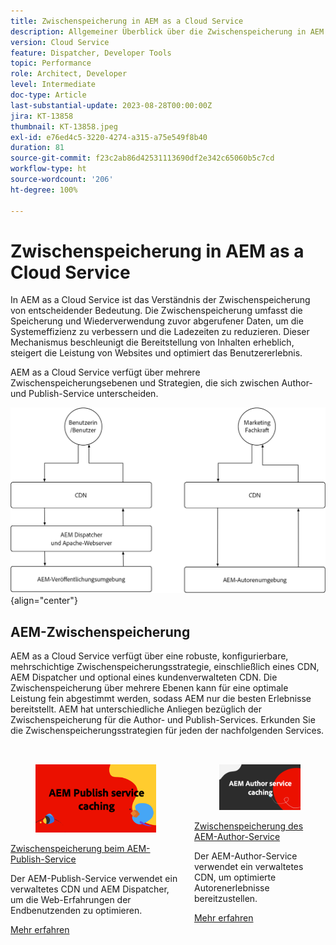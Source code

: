 ```yaml
---
title: Zwischenspeicherung in AEM as a Cloud Service
description: Allgemeiner Überblick über die Zwischenspeicherung in AEM as a Cloud Service.
version: Cloud Service
feature: Dispatcher, Developer Tools
topic: Performance
role: Architect, Developer
level: Intermediate
doc-type: Article
last-substantial-update: 2023-08-28T00:00:00Z
jira: KT-13858
thumbnail: KT-13858.jpeg
exl-id: e76ed4c5-3220-4274-a315-a75e549f8b40
duration: 81
source-git-commit: f23c2ab86d42531113690df2e342c65060b5c7cd
workflow-type: ht
source-wordcount: '206'
ht-degree: 100%

---
```


# Zwischenspeicherung in AEM as a Cloud Service

In AEM as a Cloud Service ist das Verständnis der Zwischenspeicherung von entscheidender Bedeutung. Die Zwischenspeicherung umfasst die Speicherung und Wiederverwendung zuvor abgerufener Daten, um die Systemeffizienz zu verbessern und die Ladezeiten zu reduzieren. Dieser Mechanismus beschleunigt die Bereitstellung von Inhalten erheblich, steigert die Leistung von Websites und optimiert das Benutzererlebnis.

AEM as a Cloud Service verfügt über mehrere Zwischenspeicherungsebenen und Strategien, die sich zwischen Author- und Publish-Service unterscheiden.

![Übersicht über die Zwischenspeicherung in AEM as a Cloud Service](./assets/overview/all.png){align="center"}

## AEM-Zwischenspeicherung

AEM as a Cloud Service verfügt über eine robuste, konfigurierbare, mehrschichtige Zwischenspeicherungsstrategie, einschließlich eines CDN, AEM Dispatcher und optional eines kundenverwalteten CDN. Die Zwischenspeicherung über mehrere Ebenen kann für eine optimale Leistung fein abgestimmt werden, sodass AEM nur die besten Erlebnisse bereitstellt. AEM hat unterschiedliche Anliegen bezüglich der Zwischenspeicherung für die Author- und Publish-Services. Erkunden Sie die Zwischenspeicherungsstrategien für jeden der nachfolgenden Services.


<div class="columns is-multiline" style="margin-top: 2rem">
    <div class="column is-half-tablet is-half-desktop is-half-widescreen" aria-label="AEM Publish service caching">
    <div class="card is-padded-small is-padded-big-mobile" style="height: 100%">
        <div class="card-image">
          <figure class="image is-16by9">
            <a href="./publish.md" title="AEM-Publish-Service" tabindex="-1">
              <img class="is-bordered-r-small" src="./assets/overview/publish-card.png" alt="Zwischenspeicherung beim AEM-Publish-Service">
            </a>
          </figure>
        </div>
        <div class="card-content is-padded-small">
          <div class="content">
            <p class="headline is-size-6 has-text-weight-bold"><a href="./publish.md" title="Zwischenspeicherung beim AEM-Publish-Service">Zwischenspeicherung beim AEM-Publish-Service</a></p>
            <p class="is-size-6">Der AEM-Publish-Service verwendet ein verwaltetes CDN und AEM Dispatcher, um die Web-Erfahrungen der Endbenutzenden zu optimieren.</p>
            <a href="./publish.md" class="spectrum-Button spectrum-Button--outline spectrum-Button--primary spectrum-Button--sizeM">
<span class="spectrum-Button-label has-no-wrap has-text-weight-bold">Mehr erfahren</span>
</a>
          </div>
        </div>
      </div>
    </div>
    <div class="column is-half-tablet is-half-desktop is-half-widescreen" aria-label="AEM Author service caching">
        <div class="card is-padded-small is-padded-big-mobile" style="height: 100%">
            <div class="card-image">
            <figure class="image is-16by9">
                <a href="./author.md" title="Zwischenspeicherung des AEM-Author-Service" tabindex="-1">
                <img class="is-bordered-r-small" src="./assets/overview/author-card.png" alt="Zwischenspeicherung des AEM-Author-Service">
                </a>
            </figure>
            </div>
            <div class="card-content is-padded-small">
            <div class="content">
                <p class="headline is-size-6 has-text-weight-bold"><a href="./author.md" title="Zwischenspeicherung des AEM-Author-Service">Zwischenspeicherung des AEM-Author-Service</a></p>
                <p class="is-size-6">Der AEM-Author-Service verwendet ein verwaltetes CDN, um optimierte Autorenerlebnisse bereitzustellen.</p>
                <a href="./author.md" class="spectrum-Button spectrum-Button--outline spectrum-Button--primary spectrum-Button--sizeM">
<span class="spectrum-Button-label has-no-wrap has-text-weight-bold">Mehr erfahren</span>
</a>
            </div>
            </div>
        </div>
    </div>
</div>
